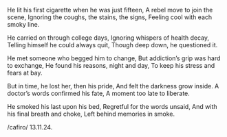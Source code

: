 He lit his first cigarette when he was just fifteen,
A rebel move to join the scene,
Ignoring the coughs, the stains, the signs,
Feeling cool with each smoky line.

He carried on through college days,
Ignoring whispers of health decay,
Telling himself he could always quit,
Though deep down, he questioned it.

He met someone who begged him to change,
But addiction’s grip was hard to exchange,
He found his reasons, night and day,
To keep his stress and fears at bay.

But in time, he lost her, then his pride,
And felt the darkness grow inside.
A doctor’s words confirmed his fate,
A moment too late to liberate.

He smoked his last upon his bed,
Regretful for the words unsaid,
And with his final breath and choke,
Left behind memories in smoke.

/cafiro/ 13.11.24.